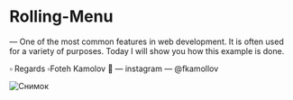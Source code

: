 # Rolling-Menu

 — One of the most common features in web development.
It is often used for a variety of purposes.
Today I will show you how this example is done.

▫️ Regards
▫️Foteh Kamolov 🌿
— instagram
— @fkamollov

![Снимок](https://user-images.githubusercontent.com/55693215/112559487-28b4e080-8de2-11eb-9fca-154568ff1b00.PNG)
